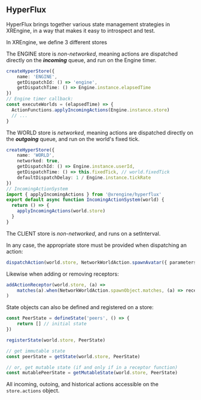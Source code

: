 ## HyperFlux

HyperFlux brings together various state management strategies in XREngine, in a way that makes it easy to introspect and test. 

In XREngine, we define 3 different stores

The ENGINE store is _non-networked_, meaning actions are dispatched directly on the _**incoming**_ queue, and run on the Engine timer. 

```ts
createHyperStore({
    name: 'ENGINE',
    getDispatchId: () => 'engine',
    getDispatchTime: () => Engine.instance.elapsedTime
})
// Engine timer callback:
const executeWorlds = (elapsedTime) => {
  ActionFunctions.applyIncomingActions(Engine.instance.store)
  // ...
}
```

The WORLD store is _networked_, meaning actions are dispatched directly on the _**outgoing**_ queue, and run on the world's fixed tick.

```ts
createHyperStore({
    name: 'WORLD',
    networked: true,
    getDispatchId: () => Engine.instance.userId,
    getDispatchTime: () => this.fixedTick, // world.fixedTick
    defaultDispatchDelay: 1 / Engine.instance.tickRate
})
// IncomingActionSystem
import { applyIncomingActions } from '@xrengine/hyperflux'
export default async function IncomingActionSystem(world) {
  return () => {
    applyIncomingActions(world.store)
  }
}

```

The CLIENT store is _non-networked_, and runs on a setInterval. 

In any case, the appropriate store must be provided when dispatching an action:

```ts
dispatchAction(world.store, NetworkWorldAction.spawnAvatar({ parameters }))
  ```

Likewise when adding or removing receptors:
```ts
addActionReceptor(world.store, (a) =>
    matches(a).when(NetworkWorldAction.spawnObject.matches, (a) => recepted.push(a))
)
```

State objects can also be defined and registered on a store:

```ts
const PeerState = defineState('peers', () => {
    return [] // initial state
})

registerState(world.store, PeerState)

// get immutable state
const peerState = getState(world.store, PeerState)

// or, get mutable state (if and only if in a receptor function)
const mutablePeerState = getMutableState(world.store, PeerState)
```

All incoming, outoing, and historical actions accessible on the `store.actions` object. 

